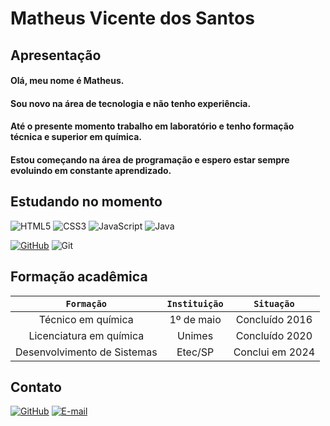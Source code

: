 #  Matheus Vicente dos Santos

## Apresentação
#### Olá, meu nome é Matheus.
#### Sou novo na área de tecnologia e não tenho experiência.
#### Até o presente momento trabalho em laboratório e tenho formação técnica e superior em química.
#### Estou começando na área de programação e espero estar sempre evoluindo em constante aprendizado.


## Estudando no momento
 ![HTML5](https://img.shields.io/badge/HTML5-E34F26?style=for-the-badge&logo=html5&logoColor=black) 
![CSS3](https://img.shields.io/badge/CSS3-1572B6?style=for-the-badge&logo=css3&logoColor=black) 
![JavaScript](https://img.shields.io/badge/JavaScript-F7DF1E?style=for-the-badge&logo=javascript&logoColor=black) 
![Java](https://img.shields.io/badge/java-%23ED8B00.svg?style=for-the-badge&logo=openjdk&logoColor=black)

[![GitHub](https://img.shields.io/badge/GitHub-100000?style=for-the-badge&logo=github&logoColor=white)](https://github.com/Mathdossan) 
![Git](https://img.shields.io/badge/GIT-E44C30?style=for-the-badge&logo=git&logoColor=black)

## Formação acadêmica

| `Formação`                  | `Instituição`| `Situação`      |
| :-------------------------: | :----------: | :-------------: |
| Técnico em química          | 1º de maio   | Concluído 2016  |
| Licenciatura em química     | Unimes       | Concluído 2020  |
| Desenvolvimento de Sistemas | Etec/SP      | Conclui em 2024 |



## Contato
[![GitHub](https://img.shields.io/badge/GitHub-100000?style=for-the-badge&logo=github&logoColor=white)](https://github.com/Mathdossan) 
[![E-mail](https://img.shields.io/badge/-Email-000?style=for-the-badge&logo=microsoft-outlook&logoColor=007BFF)](mailto:tetu-junior@hotmail.com)

